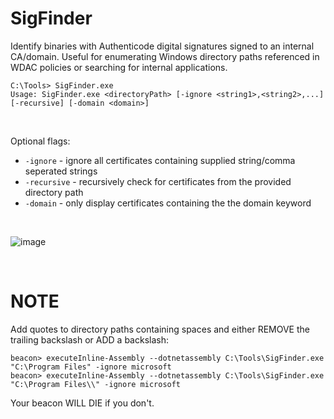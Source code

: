 # SigFinder

Identify binaries with Authenticode digital signatures signed to an internal CA/domain. Useful for enumerating Windows directory paths referenced in WDAC policies or searching for internal applications.

```
C:\Tools> SigFinder.exe
Usage: SigFinder.exe <directoryPath> [-ignore <string1>,<string2>,...] [-recursive] [-domain <domain>]
```
<br>

Optional flags:
- `-ignore` - ignore all certificates containing supplied string/comma seperated strings
- `-recursive` - recursively check for certificates from the provided directory path
- `-domain` - only display certificates containing the the domain keyword

<br>

![image](https://github-production-user-asset-6210df.s3.amazonaws.com/47215311/299970382-af927899-3f45-472d-8f66-95cd16ec777f.png?X-Amz-Algorithm=AWS4-HMAC-SHA256&X-Amz-Credential=AKIAVCODYLSA53PQK4ZA%2F20240126%2Fus-east-1%2Fs3%2Faws4_request&X-Amz-Date=20240126T212656Z&X-Amz-Expires=300&X-Amz-Signature=6bed0d65645267861f32becd3971d42399025b2bbdb1756ff26213c38f1ec759&X-Amz-SignedHeaders=host&actor_id=47215311&key_id=0&repo_id=747919370)

<br>

# NOTE

Add quotes to directory paths containing spaces and either REMOVE the trailing backslash or ADD a backslash:
```
beacon> executeInline-Assembly --dotnetassembly C:\Tools\SigFinder.exe "C:\Program Files" -ignore microsoft
beacon> executeInline-Assembly --dotnetassembly C:\Tools\SigFinder.exe "C:\Program Files\\" -ignore microsoft
```
Your beacon WILL DIE if you don't.
